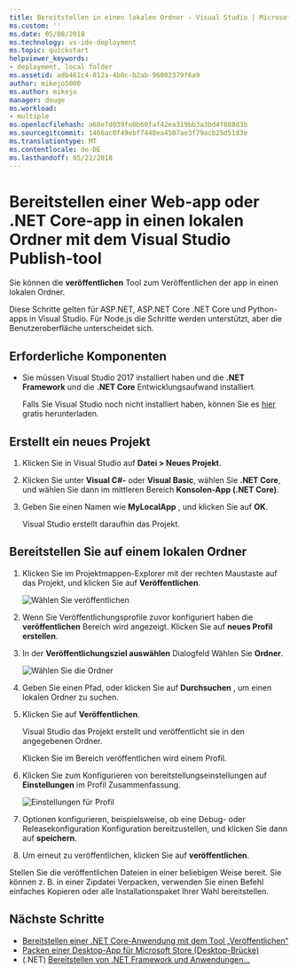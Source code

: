 ```yaml
---
title: Bereitstellen in einen lokalen Ordner - Visual Studio | Microsoft Docs
ms.custom: ''
ms.date: 05/08/2018
ms.technology: vs-ide-deployment
ms.topic: quickstart
helpviewer_keywords:
- deployment, local folder
ms.assetid: adb461c4-812a-4b8c-b2ab-96002379f6a9
author: mikejo5000
ms.author: mikejo
manager: douge
ms.workload:
- multiple
ms.openlocfilehash: a68e7d039fe0b60faf42ea319bb3a3bd4f888d3b
ms.sourcegitcommit: 1466ac0f49ebf7448ea4507ae3f79acb25d51d3e
ms.translationtype: MT
ms.contentlocale: de-DE
ms.lasthandoff: 05/22/2018
---
```

# <a name="deploy-a-web-app-or-net-core-app-to-a-local-folder-using-the-visual-studio-publish-tool"></a>Bereitstellen einer Web-app oder .NET Core-app in einen lokalen Ordner mit dem Visual Studio Publish-tool

Sie können die **veröffentlichen** Tool zum Veröffentlichen der app in einen lokalen Ordner. 

Diese Schritte gelten für ASP.NET, ASP.NET Core .NET Core und Python-apps in Visual Studio. Für Node.js die Schritte werden unterstützt, aber die Benutzeroberfläche unterscheidet sich.

## <a name="prerequisites"></a>Erforderliche Komponenten

* Sie müssen Visual Studio 2017 installiert haben und die **.NET Framework** und die **.NET Core** Entwicklungsaufwand installiert.

    Falls Sie Visual Studio noch nicht installiert haben, können Sie es [hier](http://www.visualstudio.com) gratis herunterladen.

## <a name="create-a-new-project"></a>Erstellt ein neues Projekt 

1. Klicken Sie in Visual Studio auf **Datei > Neues Projekt**.

1. Klicken Sie unter **Visual C#-** oder **Visual Basic**, wählen Sie **.NET Core**, und wählen Sie dann im mittleren Bereich **Konsolen-App (.NET Core)**.

1. Geben Sie einen Namen wie **MyLocalApp** , und klicken Sie auf **OK**.

    Visual Studio erstellt daraufhin das Projekt.

## <a name="deploy-to-a-local-folder"></a>Bereitstellen Sie auf einem lokalen Ordner

1. Klicken Sie im Projektmappen-Explorer mit der rechten Maustaste auf das Projekt, und klicken Sie auf **Veröffentlichen**.

    ![Wählen Sie veröffentlichen](../deployment/media/quickstart-publish.png "wählen veröffentlichen")

1. Wenn Sie Veröffentlichungsprofile zuvor konfiguriert haben die **veröffentlichen** Bereich wird angezeigt. Klicken Sie auf **neues Profil erstellen**.

1. In der **Veröffentlichungsziel auswählen** Dialogfeld Wählen Sie **Ordner**.

    ![Wählen Sie die Ordner](../deployment/media/quickstart-publish-folder.png "Ordner auswählen")

1. Geben Sie einen Pfad, oder klicken Sie auf **Durchsuchen** , um einen lokalen Ordner zu suchen.

1. Klicken Sie auf **Veröffentlichen**.

    Visual Studio das Projekt erstellt und veröffentlicht sie in den angegebenen Ordner.

    Klicken Sie im Bereich veröffentlichen wird einem Profil.

1. Klicken Sie zum Konfigurieren von bereitstellungseinstellungen auf **Einstellungen** im Profil Zusammenfassung.

    ![Einstellungen für Profil](../deployment/media/quickstart-profile-settings.png "Einstellungen Profil") 

1. Optionen konfigurieren, beispielsweise, ob eine Debug- oder Releasekonfiguration Konfiguration bereitzustellen, und klicken Sie dann auf **speichern**.

1. Um erneut zu veröffentlichen, klicken Sie auf **veröffentlichen**.

Stellen Sie die veröffentlichen Dateien in einer beliebigen Weise bereit. Sie können z. B. in einer Zipdatei Verpacken, verwenden Sie einen Befehl einfaches Kopieren oder alle Installationspaket Ihrer Wahl bereitstellen.

## <a name="next-steps"></a>Nächste Schritte

- [Bereitstellen einer .NET Core-Anwendung mit dem Tool „Veröffentlichen“](/dotnet/core/deploying/deploy-with-vs?toc=/visualstudio/deployment/toc.json&bc=/visualstudio/deployment/_breadcrumb/toc.json)
- [Packen einer Desktop-App für Microsoft Store (Desktop-Brücke)](/windows/uwp/porting/desktop-to-uwp-packaging-dot-net?toc=/visualstudio/deployment/toc.json&bc=/visualstudio/deployment/_breadcrumb/toc.json)
- (.NET) [Bereitstellen von .NET Framework und Anwendungen...](/dotnet/framework/deployment/)

